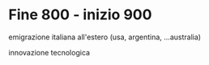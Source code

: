 # Fine 800 - inizio 900

emigrazione italiana all'estero (usa, argentina, ...australia)

innovazione tecnologica
<!--stackedit_data:
eyJoaXN0b3J5IjpbLTE3NDQxODk4OTVdfQ==
-->
